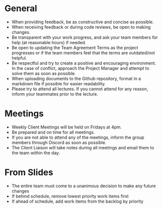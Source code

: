# General
- When providing feedback, be as constructive and concise as possible.
- When receiving feedback or during code reviews, be open to making changes.
- Be transparent with your work progress, and ask your team members for help (at reasonable hours) if needed.
- Be open to updating the Team Agreement Terms as the project progresses or if the team members feel that the terms are outdated/not helpful.
- Be respectful and try to create a positive and encouraging environment. In the case of conflict, approach the Project Manager and attempt to solve them as soon as possible.
- When uploading documents to the Github repository, format in a markdown file if possible for easier readability.
- Please try to attend all lectures. If you cannot attend for any reason, inform your teammates prior to the lecture.
# Meetings
- Weekly Client Meetings will be held on Fridays at 4pm.
- Be prepared and on time for all meetings.
- If you are not able to attend any of the meetings, inform the group members through Discord as soon as possible.
- The Client Liaison will take notes during all meetings and email them to the team within the day.
# From Slides
- The entire team must come to a unanimous decision to make any future changes
- If behind schedule, remove lowest priority work items first
- If ahead of schedule, add work items from the backlog by priority
